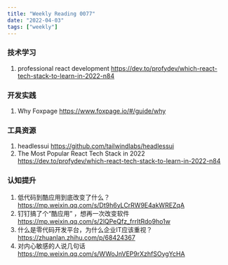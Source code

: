 ```yaml
---
title: "Weekly Reading 0077"
date: "2022-04-03"
tags: ["weekly"]
---
```


### 技术学习
1. professional react development https://dev.to/profydev/which-react-tech-stack-to-learn-in-2022-n84

### 开发实践
1. Why Foxpage https://www.foxpage.io/#/guide/why 

### 工具资源
1. headlessui https://github.com/tailwindlabs/headlessui
2. The Most Popular React Tech Stack in 2022 https://dev.to/profydev/which-react-tech-stack-to-learn-in-2022-n84

### 认知提升
1. 低代码到酷应用到底改变了什么？ https://mp.weixin.qq.com/s/Dt9h6yLCrRW9E4akWREZqA
2. 钉钉搞了个“酷应用” ，想再一次改变软件 https://mp.weixin.qq.com/s/2lQPeQfz_frrItRdo9ho1w
3. 什么是零代码开发平台，为什么企业IT应该重视？ https://zhuanlan.zhihu.com/p/68424367
4. 对内心敏感的人说几句话 https://mp.weixin.qq.com/s/WWoJnVEP9rXzhfSOygYcHA
